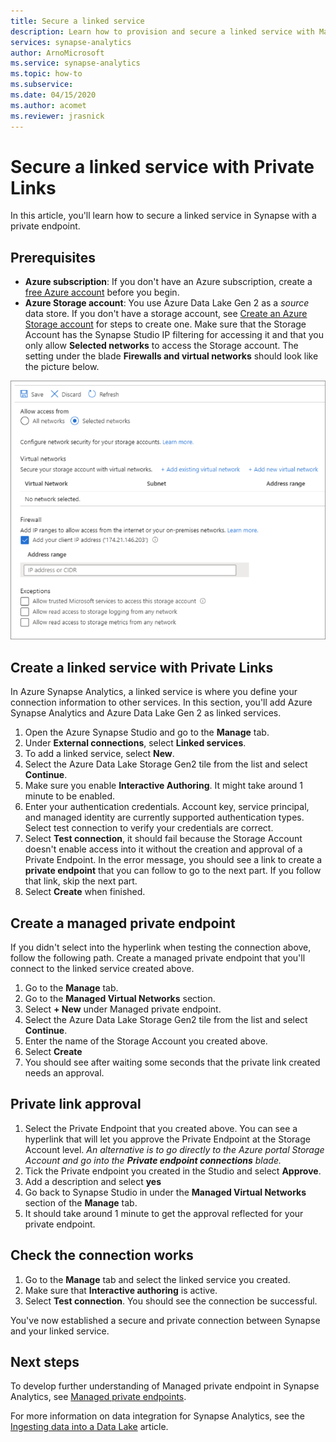 ```yaml
---
title: Secure a linked service 
description: Learn how to provision and secure a linked service with Managed VNet 
services: synapse-analytics 
author: ArnoMicrosoft
ms.service: synapse-analytics 
ms.topic: how-to
ms.subservice: 
ms.date: 04/15/2020
ms.author: acomet
ms.reviewer: jrasnick
---
```


# Secure a linked service with Private Links

In this article, you'll learn how to secure a linked service in Synapse with a private endpoint.

## Prerequisites

* **Azure subscription**: If you don't have an Azure subscription, create a [free Azure account](https://azure.microsoft.com/free/) before you begin.
* **Azure Storage account**: You use Azure Data Lake Gen 2 as a *source* data store. If you don't have a storage account, see [Create an Azure Storage account](../../storage/blobs/data-lake-storage-quickstart-create-account.md) for steps to create one. Make sure that the Storage Account has the Synapse Studio IP filtering for accessing it and that you only allow **Selected networks** to access the Storage account. The setting under the blade **Firewalls and virtual networks** should look like the picture below.

![Secured Storage Account](./media/secure-storage-account.png)

## Create a linked service with Private Links

In Azure Synapse Analytics, a linked service is where you define your connection information to other services. In this section, you'll add Azure Synapse Analytics and Azure Data Lake Gen 2 as linked services.

1. Open the Azure Synapse Studio and go to the **Manage** tab.
1. Under **External connections**, select **Linked services**.
1. To add a linked service, select **New**.
1. Select the Azure Data Lake Storage Gen2 tile from the list and select **Continue**.
1. Make sure you enable **Interactive Authoring**. It might take around 1 minute to be enabled. 
1. Enter your authentication credentials. Account key, service principal, and managed identity are currently supported authentication types. Select test connection to verify your credentials are correct.
1. Select **Test connection**, it should fail because the Storage Account doesn't enable access into it without the creation and approval of a Private Endpoint. In the error message, you should see a link to create a **private endpoint** that you can follow to go to the next part. If you follow that link, skip the next part.
1. Select **Create** when finished.

## Create a managed private endpoint

If you didn't select into the hyperlink when testing the connection above, follow the following path. Create a managed private endpoint that you'll connect to the linked service created above.

1. Go to the **Manage** tab.
1. Go to the **Managed Virtual Networks** section.
1. Select **+ New** under Managed private endpoint.
1. Select the Azure Data Lake Storage Gen2 tile from the list and select **Continue**.
1. Enter the name of the Storage Account you created above.
1. Select **Create**
1. You should see after waiting some seconds that the private link created needs an approval.

## Private link approval
1. Select the Private Endpoint that you created above. You can see a hyperlink that will let you approve the Private Endpoint at the Storage Account level. *An alternative is to go directly to the Azure portal Storage Account and go into the **Private endpoint connections** blade.*
1. Tick the Private endpoint you created in the Studio and select **Approve**.
1. Add a description and select **yes**
1. Go back to Synapse Studio in under the **Managed Virtual Networks** section of the **Manage** tab.
1. It should take around 1 minute to get the approval reflected for your private endpoint.

## Check the connection works
1. Go to the **Manage** tab and select the linked service you created.
1. Make sure that **Interactive authoring** is active.
1. Select **Test connection**. You should see the connection be successful.

You've now established a secure and private connection between Synapse and your linked service.

## Next steps


To develop further understanding of Managed private endpoint in Synapse Analytics, see [Managed private endpoints](../security/synapse-workspace-managed-private-endpoints.md).


For more information on data integration for Synapse Analytics, see the [Ingesting data into a Data Lake](data-integration-data-lake.md) article.
